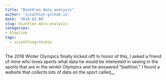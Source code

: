 ```yaml
---
title: "Biathlon data analysis"
author: 'sciathlon.github.io'
date: '2018-02-09'
slug: biathlon-data-analysis
categories:
- bloglink
tags:
  - sciathlongithubio
---
```


The 2018 Winter Olympics finally kicked off! In honor of this, I asked a friend of mine who loves sports what data he would be interested in seeing in the sports that are in the winter Olympics and he answered "biathlon." I found a website that collects lots of data on the sport called[... <i class="fas fa-external-link-alt"></i>](https://Sciathlon.github.io/post/biathlon_data_analysis/)

